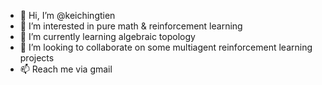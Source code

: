 - 👋 Hi, I’m @keichingtien
- 👀 I’m interested in pure math & reinforcement learning
- 🌱 I’m currently learning algebraic topology
- 💞️ I’m looking to collaborate on some multiagent reinforcement learning projects
- 📫 Reach me via gmail

<!---
keichingtien/keichingtien is a ✨ special ✨ repository because its `README.md` (this file) appears on your GitHub profile.
You can click the Preview link to take a look at your changes.
--->
